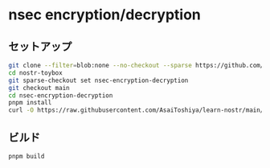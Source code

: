 # nsec encryption/decryption

## セットアップ

```bash
git clone --filter=blob:none --no-checkout --sparse https://github.com/AsaiToshiya/nostr-toybox.git
cd nostr-toybox
git sparse-checkout set nsec-encryption-decryption
git checkout main
cd nsec-encryption-decryption
pnpm install
curl -O https://raw.githubusercontent.com/AsaiToshiya/learn-nostr/main/nip-49/nip49.js
```

## ビルド

```bash
pnpm build
```
